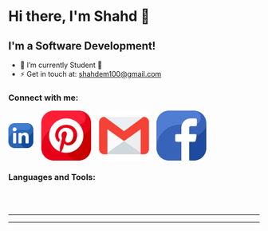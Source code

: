 <!--
**shahdmadhoun/shahdmadhoun** is a ✨ _special_ ✨ repository because its `README.md` (this file) appears on your GitHub profile.

Here are some ideas to get you started:

- 🔭 I’m currently working on ...
- 🌱 I’m currently learning ...
- 👯 I’m looking to collaborate on ...
- 🤔 I’m looking for help with ...
- 💬 Ask me about ...
- 📫 How to reach me: ...
- 😄 Pronouns: ...
- ⚡ Fun fact: ...

-->

# Hi there, I'm Shahd 👋 


## I'm a Software Development!

- 🌱 I’m currently Student 🤣
- ⚡ Get in touch at: shahdem100@gmail.com

### Connect with me:

<a href="https://www.linkedin.com/in/shahd-madhoun-em/" target="blank"><img align="center" src="./img/linkedin.png" width="50px" height="50px" /></a>
&nbsp;&nbsp;
<a href="https://www.pinterest.com/shahdmadhoun/" target="blank"><img align="center" src="./img/pinterest.png" height="100" /></a>
&nbsp;&nbsp;
<a href="shahdem100@gmail.com" target="blank"><img align="center" src="./img/gmail.png" height="100" /></a>
&nbsp;&nbsp;
<a href="https://www.facebook.com/shahd.madhoun" target="blank"><img align="center" src="./img/facebook.png" height="100" /></a>



### Languages and Tools:


<br />
<br />

---
---